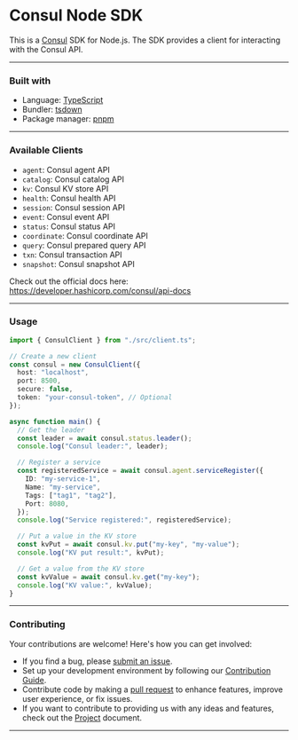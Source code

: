 # Consul Node SDK

This is a [Consul](https://developer.hashicorp.com/consul) SDK for Node.js. The SDK provides a client for interacting with the Consul API.

---

### Built with

- Language: [TypeScript](https://www.typescriptlang.org/)
- Bundler: [tsdown](https://tsdown.dev/)
- Package manager: [pnpm](https://pnpm.io/)

---

### Available Clients

- `agent`: Consul agent API
- `catalog`: Consul catalog API
- `kv`: Consul KV store API
- `health`: Consul health API
- `session`: Consul session API
- `event`: Consul event API
- `status`: Consul status API
- `coordinate`: Consul coordinate API
- `query`: Consul prepared query API
- `txn`: Consul transaction API
- `snapshot`: Consul snapshot API

Check out the official docs here: https://developer.hashicorp.com/consul/api-docs

---

### Usage

```typescript
import { ConsulClient } from "./src/client.ts";

// Create a new client
const consul = new ConsulClient({
  host: "localhost",
  port: 8500,
  secure: false,
  token: "your-consul-token", // Optional
});

async function main() {
  // Get the leader
  const leader = await consul.status.leader();
  console.log("Consul leader:", leader);

  // Register a service
  const registeredService = await consul.agent.serviceRegister({
    ID: "my-service-1",
    Name: "my-service",
    Tags: ["tag1", "tag2"],
    Port: 8080,
  });
  console.log("Service registered:", registeredService);

  // Put a value in the KV store
  const kvPut = await consul.kv.put("my-key", "my-value");
  console.log("KV put result:", kvPut);

  // Get a value from the KV store
  const kvValue = await consul.kv.get("my-key");
  console.log("KV value:", kvValue);
}
```

---

### Contributing

Your contributions are welcome! Here's how you can get involved:

- If you find a bug, please [submit an issue](https://github.com/m-t-a97/consul-node-sdk/issues).
- Set up your development environment by following our [Contribution Guide](./contribution-guide.md).
- Contribute code by making a [pull request](https://github.com/m-t-a97/consul-node-sdk/) to enhance features, improve user experience, or fix issues.
- If you want to contribute to providing us with any ideas and features, check out the [Project](./project.md) document.

---
